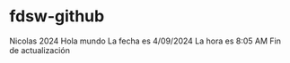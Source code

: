# fdsw-github
Nicolas 2024
Hola mundo 
La fecha es 4/09/2024
La hora es 8:05 AM 
Fin de actualización
